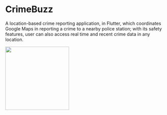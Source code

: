 # CrimeBuzz
 A location-based crime reporting application, in Flutter, which coordinates Google Maps in reporting a crime to a nearby police station; with its safety features, user can also access real time and recent crime data in any location.

<img src="https://user-images.githubusercontent.com/80838276/138571749-4b833b5c-216d-4026-852c-322a8be393bd.png" width="200"/>
